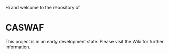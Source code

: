 Hi and welcome to the repository of

# CASWAF

This project is in an early development state. Please visit the Wiki for further information. 
